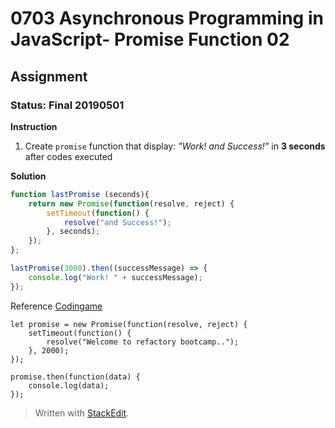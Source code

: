 # 0703 Asynchronous Programming in JavaScript- Promise Function 02
## Assignment
### Status: Final 20190501

**Instruction**
 1. Create `promise` function that display: *"Work! and Success!"* in **3 seconds** after codes executed

**Solution**
```JavaScript
function lastPromise (seconds){
	return new Promise(function(resolve, reject) {
		setTimeout(function() {
			resolve("and Success!");
		}, seconds);
	});
};

lastPromise(3000).then((successMessage) => {
	console.log("Work! " + successMessage);
});
```

Reference [Codingame](https://www.codingame.com/playgrounds/347/javascript-promises-mastering-the-asynchronous/your-first-code-with-promises)
```
let promise = new Promise(function(resolve, reject) {
	setTimeout(function() {
		resolve("Welcome to refactory bootcamp..");
	}, 2000);
});

promise.then(function(data) {
	console.log(data);
});
```

> Written with [StackEdit](https://stackedit.io/).